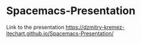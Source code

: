 # Spacemacs-Presentation
Link to the presentation https://dzmitry-kremez-itechart.github.io/Spacemacs-Presentation/
